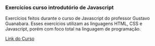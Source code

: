 <h3>Exercícios curso introdutório de Javascript</h3>

<p>Exercícios feitos durante o curso de Javascript do professor Gustavo Guanabara.
  Esses exercícios utilizam as linguagens HTML, CSS e Javascript,
  porém com foco total na linguagem de programação.</p>

[Link do Curso](https://www.youtube.com/watch?v=1-w1RfGIov4&list=PLHz_AreHm4dlsK3Nr9GVvXCbpQyHQl1o1)
